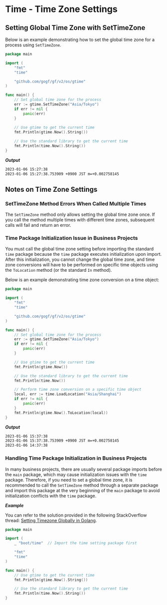 # Time - Time Zone Settings

## Setting Global Time Zone with SetTimeZone

Below is an example demonstrating how to set the global time zone for a process using `SetTimeZone`.

```go
package main

import (
    "fmt"
    "time"

    "github.com/gogf/gf/v2/os/gtime"
)

func main() {
    // Set global time zone for the process
    err := gtime.SetTimeZone("Asia/Tokyo")
    if err != nil {
        panic(err)
    }
    
    // Use gtime to get the current time
    fmt.Println(gtime.Now().String())

    // Use the standard library to get the current time
    fmt.Println(time.Now().String())
}
```

***Output***

```bash
2023-01-06 15:27:38
2023-01-06 15:27:38.753909 +0900 JST m=+0.002758145
```

## Notes on Time Zone Settings

### SetTimeZone Method Errors When Called Multiple Times

The `SetTimeZone` method only allows setting the global time zone once. If you call the method multiple times with different time zones, subsequent calls will fail and return an error.

### Time Package Initialization Issue in Business Projects

You must call the global time zone setting before importing the standard `time` package because the `time` package executes initialization upon import. After this initialization, you cannot change the global time zone, and time zone conversions will have to be performed on specific time objects using the `ToLocation` method (or the standard `In` method).

Below is an example demonstrating time zone conversion on a time object:

```go
package main

import (
    "fmt"
    "time"

    "github.com/gogf/gf/v2/os/gtime"
)

func main() {
    // Set global time zone for the process
    err := gtime.SetTimeZone("Asia/Tokyo")
    if err != nil {
        panic(err)
    }

    // Use gtime to get the current time
    fmt.Println(gtime.Now())

    // Use the standard library to get the current time
    fmt.Println(time.Now())

    // Perform time zone conversion on a specific time object
    local, err := time.LoadLocation("Asia/Shanghai")
    if err != nil {
        panic(err)
    }
    fmt.Println(gtime.Now().ToLocation(local))
}
```

***Output***

```bash
2023-01-06 15:37:38
2023-01-06 15:37:38.753909 +0900 JST m=+0.002758145
2023-01-06 14:37:38
```

### Handling Time Package Initialization in Business Projects

In many business projects, there are usually several package imports before the `main` package, which may cause initialization issues with the `time` package. Therefore, if you need to set a global time zone, it is recommended to call the `SetTimeZone` method through a separate package and import this package at the very beginning of the `main` package to avoid initialization conflicts with the `time` package.

***Example***

You can refer to the solution provided in the following StackOverflow thread: [Setting Timezone Globally in Golang](https://stackoverflow.com/questions/54363451/setting-timezone-globally-in-golang).

```go
package main

import (
    _ "boot/time"  // Import the time setting package first

    "fmt"
    "time"
)

func main() {
    // Use gtime to get the current time
    fmt.Println(gtime.Now().String())

    // Use the standard library to get the current time
    fmt.Println(time.Now().String())
}
```
